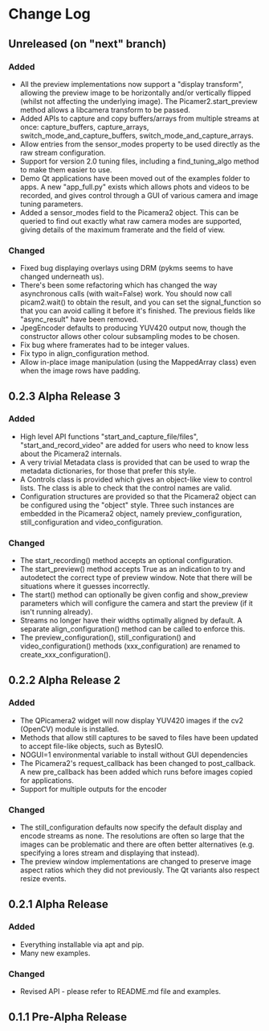 # Change Log

## Unreleased (on "next" branch)

### Added

* All the preview implementations now support a "display transform", allowing the preview image to be horizontally and/or vertically flipped (whilst not affecting the underlying image). The Picamer2.start_preview method allows a libcamera transform to be passed.
* Added APIs to capture and copy buffers/arrays from multiple streams at once: capture_buffers, capture_arrays, switch_mode_and_capture_buffers, switch_mode_and_capture_arrays.
* Allow entries from the sensor_modes property to be used directly as the raw stream configuration.
* Support for version 2.0 tuning files, including a find_tuning_algo method to make them easier to use.
* Demo Qt applications have been moved out of the examples folder to apps. A new "app_full.py" exists which allows phots and videos to be recorded, and gives control through a GUI of various camera and image tuning parameters.
* Added a sensor_modes field to the Picamera2 object. This can be queried to find out exactly what raw camera modes are supported, giving details of the maximum framerate and the field of view.

### Changed

* Fixed bug displaying overlays using DRM (pykms seems to have changed underneath us).
* There's been some refactoring which has changed the way asynchronous calls (with wait=False) work. You should now call picam2.wait() to obtain the result, and you can set the signal_function so that you can avoid calling it before it's finished. The previous fields like "async_result" have been removed.
* JpegEncoder defaults to producing YUV420 output now, though the constructor allows other colour subsampling modes to be chosen.
* Fix bug where framerates had to be integer values.
* Fix typo in align_configuration method.
* Allow in-place image manipulation (using the MappedArray class) even when the image rows have padding.

## 0.2.3 Alpha Release 3

### Added

* High level API functions "start_and_capture_file/files", "start_and_record_video" are added for users who need to know less about the Picamera2 internals.
* A very trivial Metadata class is provided that can be used to wrap the metadata dictionaries, for those that prefer this style.
* A Controls class is provided which gives an object-like view to control lists. The class is able to check that the control names are valid.
* Configuration structures are provided so that the Picamera2 object can be configured using the "object" style. Three such instances are embedded in the Picamera2 object, namely preview_configuration, still_configuration and video_configuration.

### Changed

* The start_recording() method accepts an optional configuration.
* The start_preview() method accepts True as an indication to try and autodetect the correct type of preview window. Note that there will be situations where it guesses incorrectly.
* The start() method can optionally be given config and show_preview parameters which will configure the camera and start the preview (if it isn't running already).
* Streams no longer have their widths optimally aligned by default. A separate align_configuration() method can be called to enforce this.
* The preview_configuration(), still_configuration() and video_configuration() methods (xxx_configuration) are renamed to create_xxx_configuration().

## 0.2.2 Alpha Release 2

### Added

* The QPicamera2 widget will now display YUV420 images if the cv2 (OpenCV) module is installed.
* Methods that allow still captures to be saved to files have been updated to accept file-like objects, such as BytesIO.
* NOGUI=1 environmental variable to install without GUI dependencies
* The Picamera2's request_callback has been changed to post_callback. A new pre_callback has been added which runs before images copied for applications.
* Support for multiple outputs for the encoder

### Changed

* The still_configuration defaults now specify the default display and encode streams as none. The resolutions are often so large that the images can be problematic and there are often better alternatives (e.g. specifying a lores stream and displaying that instead).
* The preview window implementations are changed to preserve image aspect ratios which they did not previously. The Qt variants also respect resize events.

## 0.2.1 Alpha Release

### Added

* Everything installable via apt and pip.
* Many new examples.

### Changed

* Revised API - please refer to README.md file and examples.

## 0.1.1 Pre-Alpha Release
